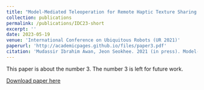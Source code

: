 ```yaml
---
title: "Model-Mediated Teleoperation for Remote Haptic Texture Sharing: Initial Study of Online Texture Modeling and Rendering"
collection: publications
permalink: /publications/IDC23-short
excerpt: ''
date: 2023-05-19
venue: 'International Conference on Ubiquitous Robots (UR 2021)'
paperurl: 'http://academicpages.github.io/files/paper3.pdf'
citation: 'Mudassir Ibrahim Awan, Jeon Seokhee. 2021 (in press). Model-Mediated Teleoperation for Remote Haptic Texture Sharing:Initial Study of Online Texture Modeling and Rendering. Seoul, South Korea.'
---
```


This paper is about the number 3. The number 3 is left for future work.

[Download paper here](http://mudassir-awan.github.io/files/MMT.pdf)

<!-- [Download paper here](https://bengisucagiltay.github.io/files/IDC23_Family_Systems_Theory_BengisuCagiltay.pdf) -->

<!-- [Watch our Paper Talk Here]() -->

<!-- [![Watch our Paper Talk Here]() --> 
